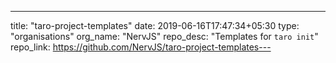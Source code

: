---
title: "taro-project-templates"
date: 2019-06-16T17:47:34+05:30
type: "organisations"
org_name: "NervJS"
repo_desc: "Templates for `taro init`"
repo_link: https://github.com/NervJS/taro-project-templates---